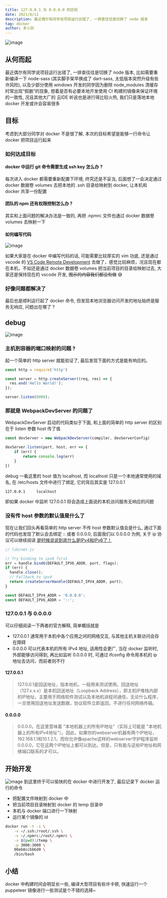 ```yaml
---
title: 127.0.0.1 与 0.0.0.0 的区别
date: 2021/8/11
description: 最近偶尔有同学说项目运行出错了, 一排查往往是切换了 node 版本
tag: docker
author: 多小凯
---
```


![image](https://user-images.githubusercontent.com/23253540/128906547-ba9ed574-29f2-4737-8479-6b931399252c.png)

## 从何而起
最近偶尔有同学说项目运行出错了, 一排查往往是切换了 node 版本, 比如需要重新编译一下 node-sass (其实脚手架早换成了 dart-sass, 太低版本突然升级有些许风险), 以及少部分使用 windows 开发的同学因为删除 node_modules 清缓存时常出现“假删”的现象, 想着是否有必要本地开发使用 CI 构建的镜像来保证环境的一致性, 况且其他大厂的 云IDE 听说也是进行得比较火热, 我们只是落地本地 docker 开发或许会容易很多

## 目标
考虑到大部分同学对 docker 不是很了解, 本次的目标希望是能够一行命令让 docker 把项目运行起来

### 如何达成目标

#### docker 中运行 git 命令需要生成 ssh key 怎么办 ?
每次进入 docker 都需要重新配置下环境, 终究还是不妥当, 后面想了一会决定通过 docker 数据卷 volumes 去把本地的 .ssh 目录给映射到 docker, 让本机和 docker 共享一份配置

#### 团队的 npm 还有权限控制怎么办 ?
其实和上面问题的解决办法是一致的, 再把 .npmrc 文件也通过 docker 数据卷 volumes 去映射一下

#### 如何编写代码
![image](https://user-images.githubusercontent.com/23253540/128905596-43c16150-db42-4ea2-a915-66c79b857b3b.png)

如果大家是在 docker 中编写代码的话, 可能需要比较厚实的 vim 功底, 还是通过 vscode 的 [VS Code Remote Development](https://code.visualstudio.com/docs/remote/remote-overview) 去做了，感觉比较麻烦，况且现在都在本机，不如还是通过 docker 数据卷 volumes 把当前项目的目录给映射过去, 大家还是保持现在的 vscode 开发, ~~图示的内容我们都没有做~~ 😅  


### 好像问题都解决了
最后也是顺利运行起了 docker 命令, 但发现本地浏览器访问开发的地址始终是服务无响应, 问题出在哪了 ?

## debug
![image](https://user-images.githubusercontent.com/23253540/128907910-3f61a581-3cab-4e42-90dc-362ea2b49bbc.png)

### 主机到容器的端口映射的问题 ?
起一个简单的 http server 就能验证了, 最后发现下面的方式是能有响应的。
```js
const http = require('http')

const server = http.createServer((req, res) => {
  res.end('Hello World!');
});

server.listen(8000);
```
### 那就是 WebpackDevServer 的问题了
WebpackDevServer 启动的代码类似于下面, 和上面的简单的 http server 的区别在于 listen 参数 host 传了值
```js
const devServer = new WebpackDevServer(compiler, devServerConfig)

devServer.listen(port, host, err => {
	if (err) {
		return console.log(err)
	}
})
```
debug 一看这里的 host 值为 localhost, 而 localhost 只是一个本地通常使用的域名, 在 /etc/hosts 文件中进行了绑定, 它的背后其实是 127.0.0.1
```bash
127.0.0.1     localhost
```
即如果 docker 中监听 127.0.0.1 将会造成上面说的本机访问服务无响应的问题
### 没有传 host 参数的默认值是什么了
现在让我们回头再看简单的 http server 不传 host 参数默认值会是什么, 通过下面的代码也发现了默认会去绑定 :: 或者 0.0.0.0, 后面我们以 0.0.0.0 为例, 关于 ip 协议可以继续阅读 [是时候说说到底什么是IPv4和IPv6了！](https://www.eet-china.com/mp/a9991.html)
```js
// lib/net.js

// Try binding to ipv6 first
err = handle.bind6(DEFAULT_IPV6_ADDR, port, flags);
if (err) {
  handle.close();
  // Fallback to ipv4
  return createServerHandle(DEFAULT_IPV4_ADDR, port);
}

const DEFAULT_IPV4_ADDR = '0.0.0.0';
const DEFAULT_IPV6_ADDR = '::';
```
### 127.0.0.1 与 0.0.0.0
可以仔细阅读一下两者的官方解释, 简单概括就是
* 127.0.0.1 通常用于本机中各个应用之间的网络交互, 与其他主机关联访问会存在障碍
* 0.0.0.0 可以代表本机的所有 IPv4 地址, 适用性会更广, 当在 docker 监听时, 外部能够访问得到, 再比如监听 0.0.0.0 时, 可通过 ifconfig 命令用本机的 ip 地址去访问，而前者则不行

#### 127.0.0.1
> 127.0.0.1是回送地址，指本地机，一般用来测试使用。回送地址（127.x.x.x）是本机回送地址（Loopback Address），即主机IP堆栈内部的IP地址，主要用于网络软件测试以及本地机进程间通信，无论什么程序，一旦使用回送地址发送数据，协议软件立即返回，不进行任何网络传输。

#### 0.0.0.0
> 0.0.0.0，在这里意味着 "本地机器上的所有IP地址"（实际上可能是 "本地机器上的所有IPv4地址"）。因此，如果你的webserver机器有两个IP地址，192.168.1.1和10.1.2.1，而你允许像apache这样的webserver守护程序监听0.0.0.0，它在这两个IP地址上都可以到达。但是，只有能与这些IP地址和网络端口联系的才可以。

## 开始开发
![image](https://user-images.githubusercontent.com/23253540/129063898-8ce26a4e-7b7f-4a20-a75d-e847e090ad49.png)
到这里终于可以愉快的在 docker 中进行开发了, 最后记录下 docker 运行的命令
* 把配置文件映射到 docker 中
* 把当前项目目录映射到 docker 的 temp 目录中
* 本机与 docker 端口进行一下映射
* 运行某个镜像的 id
```bash
docker run -t -i \
    -v ~/.ssh:/root/.ssh \
    -v ~/.npmrc:/root/.npmrc \
    -v $(pwd):/temp \
    -p 3000:3000 \
    00eb8ccbb6d0 \
    /bin/bash
```
## 小结
docker 中构建时间会明显长一些, 编译大型项目有些许卡顿, 快速运行一个 puppeteer 镜像进行一些测试是个不错的选择~